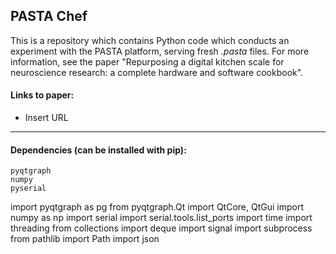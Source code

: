 ## PASTA Chef

This is a repository which contains Python code which conducts an experiment with the PASTA platform, serving fresh *.pasta* files. For more information, see the paper "Repurposing a digital kitchen scale for neuroscience research: a complete hardware and software cookbook".

#### Links to paper:

* Insert URL

----

#### Dependencies (can be installed with pip):

    pyqtgraph
    numpy
    pyserial
    
import pyqtgraph as pg
from pyqtgraph.Qt import QtCore, QtGui
import numpy as np
import serial
import serial.tools.list_ports
import time
import threading
from collections import deque
import signal
import subprocess
from pathlib import Path
import json
